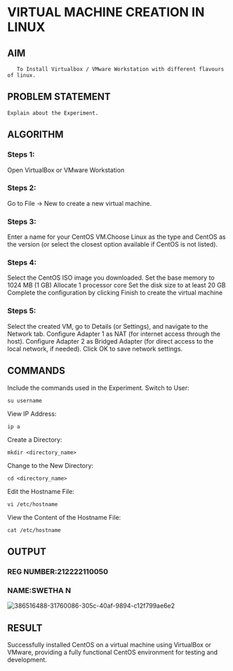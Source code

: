 # VIRTUAL MACHINE CREATION IN LINUX
  ## AIM
       To Install Virtualbox / VMware Workstation with different flavours of linux.
## PROBLEM STATEMENT
    Explain about the Experiment.

## ALGORITHM
 ### Steps 1:
 Open VirtualBox or VMware Workstation
 ### Steps 2:
 Go to File -> New to create a new virtual machine.
 ### Steps 3:
 Enter a name for your CentOS VM.Choose Linux as the type and CentOS as the version (or select the closest option available if CentOS is not listed).
 ### Steps 4:
 Select the CentOS ISO image you downloaded.
Set the base memory to 1024 MB (1 GB)
Allocate 1 processor core
Set the disk size to at least 20 GB
Complete the configuration by clicking Finish to create the virtual machine
 ### Steps 5:
 Select the created VM, go to Details (or Settings), and navigate to the Network tab.
Configure Adapter 1 as NAT (for internet access through the host).
Configure Adapter 2 as Bridged Adapter (for direct access to the local network, if needed).
Click OK to save network settings.
## COMMANDS
Include the commands used in the Experiment.
Switch to User:
```
su username
```

View IP Address:

```
ip a
```
Create a Directory:

```
mkdir <directory_name>
```
Change to the New Directory:

```
cd <directory_name>
```

Edit the Hostname File:

```
vi /etc/hostname
```
View the Content of the Hostname File:

```
cat /etc/hostname
```

## OUTPUT
### REG NUMBER:212222110050
### NAME:SWETHA N
 
 ![386516488-31760086-305c-40af-9894-c12f799ae6e2](https://github.com/user-attachments/assets/c7eb4e21-bb47-4d2f-9036-614076f2cc6b)

## RESULT
 
Successfully installed CentOS on a virtual machine using VirtualBox or VMware, providing a fully functional CentOS environment for testing and development.
  


